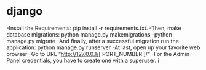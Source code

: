# django

-Install the Requirements: pip install -r requirements.txt.
-Then, make database migrations: python manage.py makemigrations
-python manage.py migrate
-And finally, after a successful migration run the application: python manage.py runserver
-At last, open up your favorite web browser
-Go to URL “http://127.0.0.1/[ PORT_NUMBER ]/“
-For the Admin Panel credentials, you have to create one with a superuser.
i 
